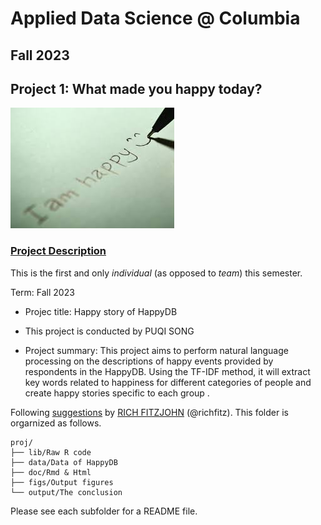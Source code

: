 # Applied Data Science @ Columbia
## Fall 2023
## Project 1: What made you happy today?

![image](figs/title.jpeg)

### [Project Description](doc/Proj1_desc.md)
This is the first and only *individual* (as opposed to *team*) this semester. 

Term: Fall 2023

+ Projec title: Happy story of HappyDB
+ This project is conducted by PUQI SONG

+ Project summary: This project aims to perform natural language processing on the descriptions of happy events provided by respondents in the HappyDB. Using the TF-IDF method, it will extract key words related to happiness for different categories of people and create happy stories specific to each group .

Following [suggestions](http://nicercode.github.io/blog/2013-04-05-projects/) by [RICH FITZJOHN](http://nicercode.github.io/about/#Team) (@richfitz). This folder is orgarnized as follows.

```
proj/
├── lib/Raw R code
├── data/Data of HappyDB
├── doc/Rmd & Html
├── figs/Output figures
└── output/The conclusion
```

Please see each subfolder for a README file.
